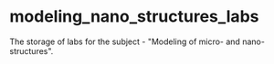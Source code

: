 # modeling_nano_structures_labs
The storage of labs for the subject - "Modeling of micro- and nano-structures".
